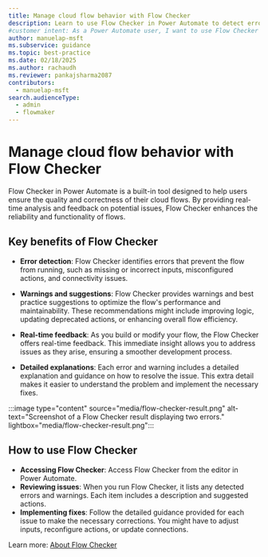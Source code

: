 ```yaml
---
title: Manage cloud flow behavior with Flow Checker
description: Learn to use Flow Checker in Power Automate to detect errors, receive warnings, and get suggestions for optimizing your cloud flows.
#customer intent: As a Power Automate user, I want to use Flow Checker so that I can detect and fix errors in my cloud flows.
author: manuelap-msft
ms.subservice: guidance
ms.topic: best-practice
ms.date: 02/18/2025
ms.author: rachaudh
ms.reviewer: pankajsharma2087
contributors: 
  - manuelap-msft
search.audienceType: 
  - admin
  - flowmaker
---
```


# Manage cloud flow behavior with Flow Checker

Flow Checker in Power Automate is a built-in tool designed to help users ensure the quality and correctness of their cloud flows. By providing real-time analysis and feedback on potential issues, Flow Checker enhances the reliability and functionality of flows. 

## Key benefits of Flow Checker

- **Error detection**: Flow Checker identifies errors that prevent the flow from running, such as missing or incorrect inputs, misconfigured actions, and connectivity issues. 

- **Warnings and suggestions**: Flow Checker provides warnings and best practice suggestions to optimize the flow's performance and maintainability. These recommendations might include improving logic, updating deprecated actions, or enhancing overall flow efficiency.

- **Real-time feedback**: As you build or modify your flow, the Flow Checker offers real-time feedback. This immediate insight allows you to address issues as they arise, ensuring a smoother development process.

- **Detailed explanations**: Each error and warning includes a detailed explanation and guidance on how to resolve the issue. This extra detail makes it easier to understand the problem and implement the necessary fixes.

:::image type="content" source="media/flow-checker-result.png" alt-text="Screenshot of a Flow Checker result displaying two errors." lightbox="media/flow-checker-result.png":::

## How to use Flow Checker

- **Accessing Flow Checker**: Access Flow Checker from the editor in Power Automate. 
- **Reviewing issues**: When you run Flow Checker, it lists any detected errors and warnings. Each item includes a description and suggested actions.
- **Implementing fixes**: Follow the detailed guidance provided for each issue to make the necessary corrections. You might have to adjust inputs, reconfigure actions, or update connections.

Learn more: [About Flow Checker](/power-automate/error-checker)